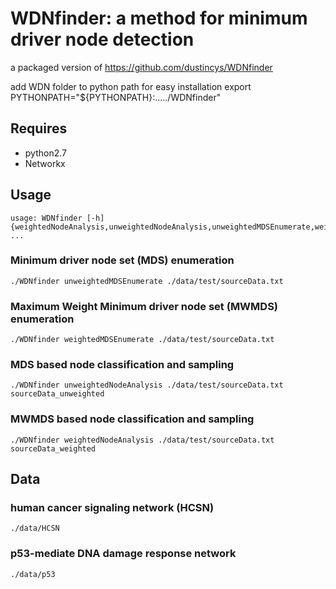 # WDNfinder: a method for minimum driver node detection 

a packaged version of https://github.com/dustincys/WDNfinder

add WDN folder to python path for easy installation
export PYTHONPATH="${PYTHONPATH}:...../WDNfinder"



## Requires

- python2.7
- Networkx

## Usage

	usage: WDNfinder [-h] {weightedNodeAnalysis,unweightedNodeAnalysis,unweightedMDSEnumerate,weightedMDSEnumerate}                 ...

### Minimum driver node set (MDS) enumeration

	./WDNfinder unweightedMDSEnumerate ./data/test/sourceData.txt

### Maximum Weight Minimum driver node set (MWMDS) enumeration

	./WDNfinder weightedMDSEnumerate ./data/test/sourceData.txt

### MDS based node classification and sampling

	./WDNfinder unweightedNodeAnalysis ./data/test/sourceData.txt sourceData_unweighted

### MWMDS based node classification and sampling

	./WDNfinder weightedNodeAnalysis ./data/test/sourceData.txt sourceData_weighted

## Data

### human cancer signaling network (HCSN)
	./data/HCSN
### p53-mediate DNA damage response network
	./data/p53

